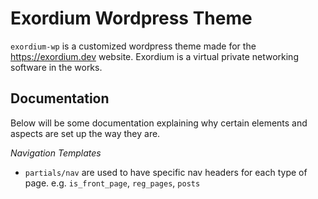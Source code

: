 # Exordium Wordpress Theme

`exordium-wp` is a customized wordpress theme made for the https://exordium.dev website. Exordium is a virtual private networking software in the works.

## Documentation

Below will be some documentation explaining why certain elements and aspects are set up the way they are.

*Navigation Templates*
- `partials/nav` are used to have specific nav headers for each type of page. e.g. `is_front_page`, `reg_pages`, `posts`
